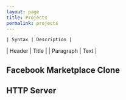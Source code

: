```yaml
---
layout: page
title: Projects
permalink: projects
---
```


	| Syntax | Description |
| Header | Title |
| Paragraph | Text |

## Facebook Marketplace Clone

## HTTP Server

